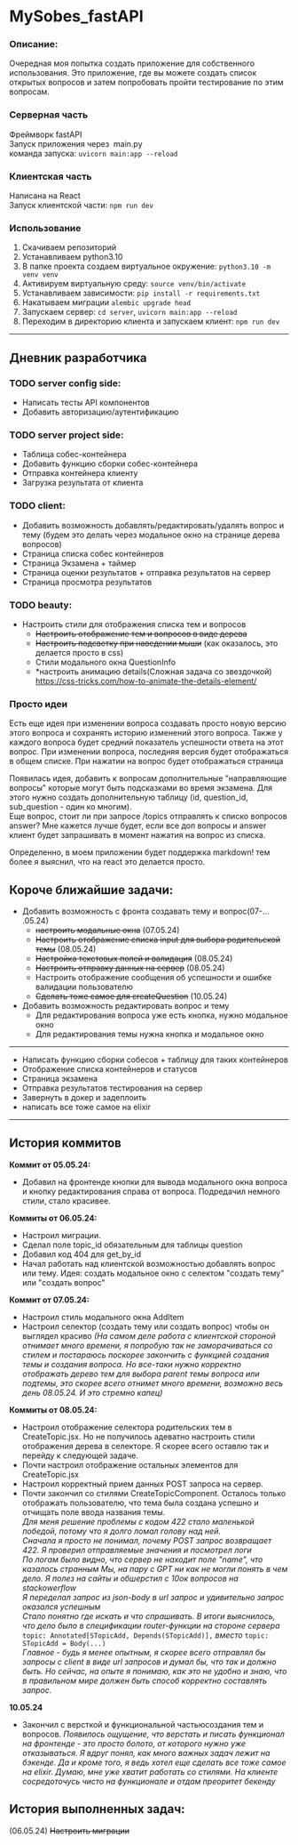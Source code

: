 # MySobes_fastAPI

### Описание:

Очередная моя попытка создать приложение для собственного использования. Это приложение, где вы можете создать список открытых вопросов и затем попробовать пройти тестирование по этим вопросам.

### Серверная часть

Фреймворк fastAPI  
Запуск приложения через  main.py  
команда запуска: `uvicorn main:app --reload`

### Клиентская часть

Написана на React  
Запуск клиентской части: `npm run dev`

### Использование

1. Скачиваем репозиторий
2. Устанавливаем python3.10
3. В папке проекта создаем виртуальное окружение: `python3.10 -m venv venv`
4. Активируем виртуальную среду: `source venv/bin/activate`
5. Устанавливаем зависимости: `pip install -r requirements.txt`
6. Накатываем миграции `alembic upgrade head`
7. Запускаем сервер: `cd server`, `uvicorn main:app --reload`
8. Переходим в директорию клиента и запускаем клиент: `npm run dev`

---

## Дневник разработчика

### TODO server сonfig side:

- Написать тесты API компонентов
- Добавить авторизацию/аутентификацию

### TODO server project side:

- Таблица собес-контейнера
- Добавить функцию сборки собес-контейнера
- Отправка контейнера клиенту
- Загрузка результата от клиента

### TODO client:

- Добавить возможность добавлять/редактировать/удалять вопрос и тему (будем это делать через модальное окно на странице дерева вопросов)
- Страница списка собес контейнеров
- Страница Экзамена + таймер
- Страница оценки результатов + отправка результатов на сервер
- Страница просмотра результатов

### TODO beauty:

- Настроить стили для отображения списка тем и вопросов
  - ~~Настроить отображение тем и вопросов в виде дерева~~
  - ~~Настроить подсветку при наведении мыши~~ (как оказалось, это делается просто в css)
  - Стили модального окна QuestionInfo
  - \*настроить анимацию details(Сложная задача со звездочкой) https://css-tricks.com/how-to-animate-the-details-element/

### Просто идеи

Есть еще идея при изменении вопроса создавать просто новую версию этого вопроса и сохранять историю изменений этого вопроса.
Также у каждого вопроса будет средний показатель успешности ответа на этот вопрос. При изменении вопроса, последняя версия будет отображаться в общем списке. При нажатии на вопрос будет отображаться страница

Появилась идея, добавить к вопросам дополнительные "направляющие вопросы" которые могут быть подсказками во время экзамена. Для этого нужно создать дополнительную таблицу (id, question_id, sub_question - один ко многим).  
Еще вопрос, стоит ли при запросе /topics отправлять к списко вопросов answer? Мне кажется лучше будет, если все доп вопросы и answer клиент будет запрашивать в момент нажатия на вопрос из списка.

Определенно, в моем приложении будет поддержка markdown! тем более я выяснил, что на react это делается просто.

## Короче ближайшие задачи:

- Добавить возможность с фронта создавать тему и вопрос(07-... .05.24)
  - ~~настроить модальные окна~~ (07.05.24)
  - ~~Настроить отображение списка input для выбора родительской темы~~ (08.05.24)
  - ~~Настройка текстовых полей и валидация~~ (08.05.24)
  - ~~Настроить отправку данных на сервер~~ (08.05.24)
  - Настроить отображение сообщения об успешности и ошибке валидации пользователю
  - ~~Сделать тоже самое для createQuestion~~ (10.05.24)
- Добавить возможность редактировать вопрос и тему
  - Для редактирования вопроса уже есть кнопка, нужно модальное окно
  - Для редактирования темы нужна кнопка и модальное окно

---

- Написать функцию сборки собесов + таблицу для таких контейнеров
- Отображение списка контейнеров и статусов
- Страница экзамена
- Отправка результатов тестирования на сервер
- Завернуть в докер и задеплоить
- написать все тоже самое на elixir

---

## История коммитов

**Коммит от 05.05.24:**

- Добавил на фронтенде кнопки для вывода модального окна вопроса и кнопку редактирования справа от вопроса. Подредачил немного стили, стало красивее.

**Коммиты от 06.05.24:**

- Настроил миграции.
- Сделал поле topic_id обязательным для таблицы question
- Добавил код 404 для get_by_id
- Начал работать над клиентской возможностью добавлять вопрос или тему. Идея: создать модальное окно с селектом "создать тему" или "создать вопрос"

**Коммит от 07.05.24:**

- Настроил стиль модального окна AddItem
- Настроил селектор (создать тему или создать вопрос) чтобы он выглядел красиво
  _(На самом деле работа с клиентской стороной отнимает много времени, я попробую так не заморачиваться со стилем и постараюсь поскорее закончить с функцией создания темы и создания вопроса. Но все-таки нужно корректно отображать дерево тем для выбора parent темы вопроса или подтемы, это скорее всего отнимет много времени, возможно весь день 08.05.24. И это стремно капец)_

**Коммиты от 08.05.24:**

- Настроил отображение селектора родительских тем в CreateTopic.jsx. Но не получилось адеватно настроить стили отображения дерева в селекторе. Я скорее всего оставлю так и перейду к следующей задаче.
- Почти настроил отображение остальных элементов для CreateTopic.jsx
- Настроил корректный прием данных POST запроса на сервер.
- Почти закончил со стилями CreateTopicComponent. Осталось только отображать пользователю, что тема была создана успешно и отчищать поле ввода названия темы.  
  _Для меня решение проблемы с кодом 422 стало маленькой победой, потому что я долго ломал голову над ней._  
  _Сначала я просто не понимал, почему POST запрос возвращает 422. Я проверил отправляемые значения и посмотрел логи_  
  _По логам было видно, что сервер не находит поле "name", что казалось странным_
  _Мы, на пару с GPT ни как не могли понять в чем дело. Я полез на сайты и обшерстил с 10ок вопросов на stackowerflow_  
  _Я переделал запрос из json-body в url запрос и удивительно запрос оказался успешным_  
  _Стало понятно где искать и что спрашивать. В итоги выяснилось, что дело было в спецификации router-функции на стороне сервера_ `topic: Annotated[STopicAdd, Depends(STopicAdd)],` _вместо_ `topic: STopicAdd = Body(...)`  
  _Главное - будь я менее опытным, я скорее всего отправлял бы запросы с client в виде url запросов и думал бы, что так и должно быть. Но сейчас, на опыте я понимаю, как это не удобно и знаю, что в правильном мире должен быть способ корректно составлять запрос._

**10.05.24**

- Закончил с версткой и функциональной частьюсоздания тем и вопросов.
  _Появилось ощущение, что верстать и писать функционал на фронтенде - это просто болото, от которого нужно уже отказываться. Я вдруг понял, как много важных задач лежит на бэкенде. Да и кроме того, я ведь хотел еще сделать все тоже самое на elixir._
  _Думаю, мне уже хватит работать со стилями. На клиенте сосредоточусь чисто на функционале и отдам преоритет бекенду_

## История выполненных задач:

(06.05.24) ~~Настроить миграции~~
